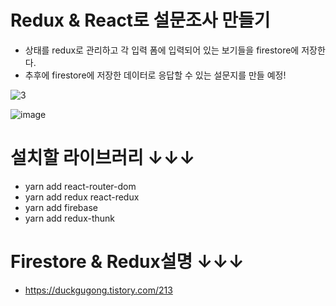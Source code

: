 # Redux & React로 설문조사 만들기
- 상태를 redux로 관리하고 각 입력 폼에 입력되어 있는 보기들을 firestore에 저장한다.
- 추후에 firestore에 저장한 데이터로 응답할 수 있는 설문지를 만들 예정!


![3](https://user-images.githubusercontent.com/55455103/132096382-01527c46-89a9-491f-bbbe-4237e104dbdd.gif)

![image](https://user-images.githubusercontent.com/55455103/132096146-298feca7-15eb-436e-88b8-f09dcf4aa241.png)


# 설치할 라이브러리 ↓↓↓
- yarn add react-router-dom
- yarn add redux react-redux
- yarn add firebase
- yarn add redux-thunk

# Firestore & Redux설명 ↓↓↓
- https://duckgugong.tistory.com/213
